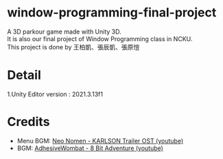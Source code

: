# window-programming-final-project
A 3D parkour game made with Unity 3D.  
It is also our final project of Window Programming class in NCKU.  
This project is done by 王柏凱、張辰凱、張原愷  

# Detail

1.Unity Editor version : 2021.3.13f1

# Credits
- Menu BGM: [Neo Nomen - KARLSON Trailer OST (youtube)](https://www.youtube.com/watch?v=SzKZl7SkNN0)
- BGM: [AdhesiveWombat - 8 Bit Adventure (youtube)](https://www.youtube.com/watch?v=0HxZn6CzOIo)